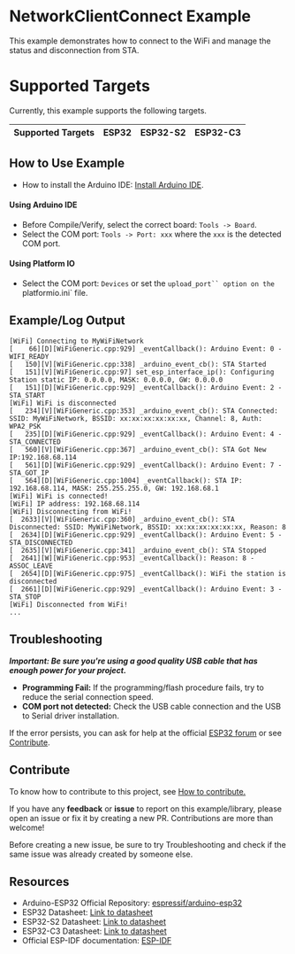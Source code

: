 # NetworkClientConnect Example

This example demonstrates how to connect to the WiFi and manage the status and disconnection from STA.

# Supported Targets

Currently, this example supports the following targets.

| Supported Targets | ESP32 | ESP32-S2 | ESP32-C3 |
| ----------------- | ----- | -------- | -------- |

## How to Use Example

* How to install the Arduino IDE: [Install Arduino IDE](https://github.com/espressif/arduino-esp32/tree/master/docs/arduino-ide).

#### Using Arduino IDE

* Before Compile/Verify, select the correct board: `Tools -> Board`.
* Select the COM port: `Tools -> Port: xxx` where the `xxx` is the detected COM port.

#### Using Platform IO

* Select the COM port: `Devices` or set the `upload_port`` option on the `platformio.ini` file.

## Example/Log Output

```
[WiFi] Connecting to MyWiFiNetwork
[    66][D][WiFiGeneric.cpp:929] _eventCallback(): Arduino Event: 0 - WIFI_READY
[   150][V][WiFiGeneric.cpp:338] _arduino_event_cb(): STA Started
[   151][V][WiFiGeneric.cpp:97] set_esp_interface_ip(): Configuring Station static IP: 0.0.0.0, MASK: 0.0.0.0, GW: 0.0.0.0
[   151][D][WiFiGeneric.cpp:929] _eventCallback(): Arduino Event: 2 - STA_START
[WiFi] WiFi is disconnected
[   234][V][WiFiGeneric.cpp:353] _arduino_event_cb(): STA Connected: SSID: MyWiFiNetwork, BSSID: xx:xx:xx:xx:xx:xx, Channel: 8, Auth: WPA2_PSK
[   235][D][WiFiGeneric.cpp:929] _eventCallback(): Arduino Event: 4 - STA_CONNECTED
[   560][V][WiFiGeneric.cpp:367] _arduino_event_cb(): STA Got New IP:192.168.68.114
[   561][D][WiFiGeneric.cpp:929] _eventCallback(): Arduino Event: 7 - STA_GOT_IP
[   564][D][WiFiGeneric.cpp:1004] _eventCallback(): STA IP: 192.168.68.114, MASK: 255.255.255.0, GW: 192.168.68.1
[WiFi] WiFi is connected!
[WiFi] IP address: 192.168.68.114
[WiFi] Disconnecting from WiFi!
[  2633][V][WiFiGeneric.cpp:360] _arduino_event_cb(): STA Disconnected: SSID: MyWiFiNetwork, BSSID: xx:xx:xx:xx:xx:xx, Reason: 8
[  2634][D][WiFiGeneric.cpp:929] _eventCallback(): Arduino Event: 5 - STA_DISCONNECTED
[  2635][V][WiFiGeneric.cpp:341] _arduino_event_cb(): STA Stopped
[  2641][W][WiFiGeneric.cpp:953] _eventCallback(): Reason: 8 - ASSOC_LEAVE
[  2654][D][WiFiGeneric.cpp:975] _eventCallback(): WiFi the station is disconnected
[  2661][D][WiFiGeneric.cpp:929] _eventCallback(): Arduino Event: 3 - STA_STOP
[WiFi] Disconnected from WiFi!
...
```

## Troubleshooting

***Important: Be sure you're using a good quality USB cable that has enough power for your project.***

* **Programming Fail:** If the programming/flash procedure fails, try to reduce the serial connection speed.
* **COM port not detected:** Check the USB cable connection and the USB to Serial driver installation.

If the error persists, you can ask for help at the official [ESP32 forum](https://esp32.com) or see [Contribute](#contribute).

## Contribute

To know how to contribute to this project, see [How to contribute.](https://github.com/espressif/arduino-esp32/blob/master/CONTRIBUTING.rst)

If you have any **feedback** or **issue** to report on this example/library, please open an issue or fix it by creating a new PR. Contributions are more than welcome!

Before creating a new issue, be sure to try Troubleshooting and check if the same issue was already created by someone else.

## Resources

* Arduino-ESP32 Official Repository: [espressif/arduino-esp32](https://github.com/espressif/arduino-esp32)
* ESP32 Datasheet: [Link to datasheet](https://www.espressif.com/sites/default/files/documentation/esp32_datasheet_en.pdf)
* ESP32-S2 Datasheet: [Link to datasheet](https://www.espressif.com/sites/default/files/documentation/esp32-s2_datasheet_en.pdf)
* ESP32-C3 Datasheet: [Link to datasheet](https://www.espressif.com/sites/default/files/documentation/esp32-c3_datasheet_en.pdf)
* Official ESP-IDF documentation: [ESP-IDF](https://idf.espressif.com)
